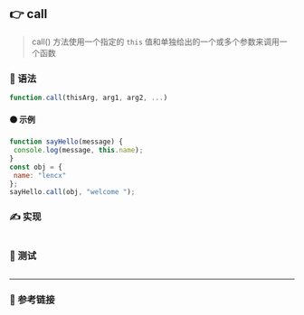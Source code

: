 
## 👉 call

> call() 方法使用一个指定的 `this` 值和单独给出的一个或多个参数来调用一个函数

### 💠 语法

```js
function.call(thisArg, arg1, arg2, ...)
```

#### 🟠 示例

```js
function sayHello(message) {
 console.log(message, this.name);
}
const obj = {
 name: "lencx"
};
sayHello.call(obj, "welcome ");
```

### ✍️ 实现

```js

```

### 📌 测试

```js

```

---

### 🔗 参考链接
